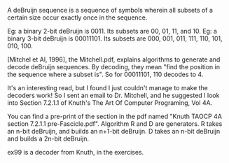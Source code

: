 A deBruijn sequence is a sequence of symbols wherein all subsets of a certain size occur exactly once in the sequence.

Eg: a binary 2-bit deBruijn is 0011. Its subsets are 00, 01, 11, and 10.
Eg: a binary 3-bit deBruijn is 00011101. Its subsets are 000, 001, 011, 111, 110, 101, 010, 100.

[Mitchel et Al, 1996], the Mitchell.pdf, explains algorithms to generate and decode deBruijn sequences. By decoding,
they mean "find the position in the sequence where a subset is". So for 00011101, 110 decodes to 4.

It's an interesting read, but I found I just couldn't manage to make the decoders work! So I sent an email to
Dr. Mitchell, and he suggested I look into Section 7.2.1.1 of Knuth's The Art Of Computer Programing, Vol 4A.

You can find a pre-print of the section in the pdf named "Knuth TAOCP 4A section 7.2.1.1 pre-Fascicle.pdf".
Algorithm R and D are generators. R takes an n-bit deBruijn, and builds an n+1-bit deBruijn. D takes an n-bit deBruijn
and builds a 2n-bit deBruijn.

ex99 is a decoder from Knuth, in the exercises.

